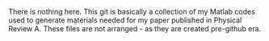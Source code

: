 There is nothing here. This git is basically a collection of my Matlab codes used to generate materials needed for my paper published in Physical Review A. These files are not arranged - as they are created pre-github era.